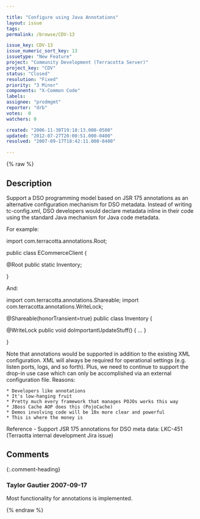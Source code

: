 ```yaml
---

title: "Configure using Java Annotations"
layout: issue
tags: 
permalink: /browse/CDV-13

issue_key: CDV-13
issue_numeric_sort_key: 13
issuetype: "New Feature"
project: "Community Development (Terracotta Server)"
project_key: "CDV"
status: "Closed"
resolution: "Fixed"
priority: "3 Minor"
components: "X-Common Code"
labels: 
assignee: "prodmgmt"
reporter: "drb"
votes:  0
watchers: 0

created: "2006-11-30T19:18:13.000-0500"
updated: "2012-07-27T20:00:51.000-0400"
resolved: "2007-09-17T18:42:11.000-0400"

---
```




{% raw %}



## Description

<div markdown="1" class="description">

Support a DSO programming model based on JSR 175 annotations as an alternative configuration mechanism for DSO metadata. Instead of writing tc-config.xml, DSO developers would declare metadata inline in their code using the standard Java mechanism for Java code metadata.

For example:

import com.terracotta.annotations.Root;

public class ECommerceClient \{

@Root public static Inventory;

\}

And:

import com.terracotta.annotations.Shareable;
import com.terracotta.annotations.WriteLock;

@Shareable(honorTransient=true) public class Inventory \{

@WriteLock public void doImportantUpdateStuff() \{ ... \}

\}

Note that annotations would be supported in addition to the existing XML configuration. XML will always be required for operational settings (e.g. listen ports, logs, and so forth). Plus, we need to continue to support the drop-in use case which can only be accomplished via an external configuration file.
Reasons:

    * Developers like annotations
    * It's low-hanging fruit
    * Pretty much every framework that manages POJOs works this way
    * JBoss Cache AOP does this (PojoCache)
    * Demos involving code will be 10x more clear and powerful
    * This is where the money is

Reference  - Support JSR 175 annotations for DSO meta data: LKC-451 (Terraotta internal development Jira issue)

</div>

## Comments


{:.comment-heading}
### **Taylor Gautier** <span class="date">2007-09-17</span>

<div markdown="1" class="comment">

Most functionality for annotations is implemented.

</div>



{% endraw %}
